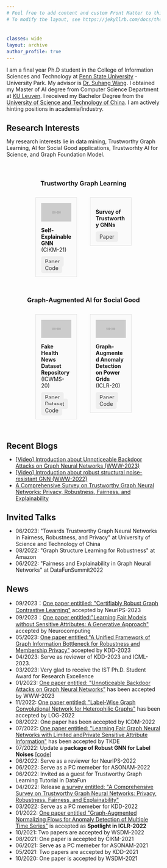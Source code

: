 ```yaml
---
# Feel free to add content and custom Front Matter to this file.
# To modify the layout, see https://jekyllrb.com/docs/themes/#overriding-theme-defaults


classes: wide
layout: archive
author_profile: true
---
```


<!-- bundle exec jekyll serve -->
<!-- http://localhost:4000 -->

I am a final year Ph.D student in the College of Information Sciences and Technology at [Penn State University](https://www.psu.edu/) - University Park. My advisor is [Dr. Suhang Wang](https://suhangwang.ist.psu.edu/). I obtained my Master of AI degree from Computer Science Department at [KU Leuven](https://www.kuleuven.be/english/). I received my Bachelor Degree from the [University of Science and Technology of China](https://www.ustc.edu.cn/). I am actively hinting positions in academia/industry.

## Research Interests
My research interests lie in data mining, Trustworthy Graph Learning, AI for Social Good applications, Trustworhty AI for Science, and Graph Foundation Model.

<!-- ![intro_image](/images/symposium.png){:class="img-responsive"} -->
<!-- <img src="/images/Jonggi_presentation.png" width="100%"> -->


<style>
/* Basic reset */
* {
    box-sizing: border-box;
    margin: 0;
    padding: 0;
}
.mini-post {
    display: -moz-flex;
    display: -webkit-flex;
    display: -ms-flex;
    display: inline-flex;
    -moz-flex-direction: column;
    -webkit-flex-direction: column;
    -ms-flex-direction: column;
    flex-direction: column;
    background: #fafafa;
    border: solid 1px rgba(160, 160, 160, 0.3);
    margin: 0.5em 0.5em 0.5em 0.5em;
    padding: 1em 1em 1em 1em;
    width: 30%;
}
/* Container for the whole page content */

/* Style for links */
.link {
    background-color: #eee;
    padding: 5px 10px;
    margin: 5px 0;
    border-radius: 5px;
    text-decoration: none;
    color: #333;
}

.container {
    display: flex;
    justify-content: center;
    align-items: flex-start;
    flex-wrap: wrap;
    gap: 20px;
    padding: 20px;
}

.column {
    display: flex;
    flex-direction: column;
    align-items: center;
    width: 300px; /* Adjust as needed */
}
/* Style for headings */
.heading {
    font-size: 1.5em;
    color: #333;
    margin: 10px 0;
}

</style>

<div class="container">
    <div class="column">
        <h3> Trustworthy Graph Learning </h3>
    </div>
    <div class="mini-post">
        <img src="images\500x300.png" alt="Explainability" class="image">
        <p> <b> Self-Explainable GNN </b> (CIKM-21) </p>
        <div class="link-group">
            <a href="your_link_to_paper" class="link">Paper</a>
            <a href="your_link_to_code" class="link">Code</a>
        </div>
    </div>
    <div class="mini-post">
        <p> <b> Survey of Trustworthy GNNs </b> </p>
        <div class="link-group">
            <a href="your_link_to_paper" class="link">Paper</a>
        </div>
    </div>
    <div class="column">
        <h3> Graph-Augmented AI for Social Good </h3>
    </div>
    <div class="mini-post">
        <img src="images\500x300.png" alt="Fake Health News Dataset Repository" class="image">
        <p> <b> Fake Health News Dataset Repository </b> (ICWMS-20) </p>
        <div class="link-group">
            <a href="your_link_to_paper" class="link">Paper</a>
            <a href="your_link_to_dataset" class="link">Dataset</a>
            <a href="your_link_to_code" class="link">Code</a>
        </div>
    </div>
    <div class="mini-post">
        <img src="images\500x300.png" alt="Graph-Augmented Anomaly Detection on Power Grids" class="image">
        <p> <b> Graph-Augmented Anomaly Detection on Power Grids </b> (ICLR-20) </p>
        <div class="link-group">
            <a href="your_link_to_paper" class="link">Paper</a>
            <a href="your_link_to_code" class="link">Code</a>
        </div>
    </div>
</div>
<!-- End HTML content -->




## Recent Blogs
* [[Video] Introduction about Unnoticeable Backdoor Attacks on Graph Neural Networks (WWW-2023)](https://enyandai.github.io/posts/2023/04/UGBA/)
* [[Video] Introduction about robust structural noise-resistant GNN (WWW-2022)](https://enyandai.github.io/posts/2023/04/trustworthy/)
* [A Comprehensive Survey on Trustworthy Graph Neural Networks: Privacy, Robustness, Fairness, and Explainability](https://enyandai.github.io/posts/2022/04/trustworthy/)
  
## Invited Talks
* 06/2023: "Towards Trustworthy Graph Neural Networks in Fairness, Robustness, and Privacy" at University of Science and Technology of China
* 08/2022: "Graph Structure Learning for Robustness" at Amazon
* 06/2022: "Fairness and Explainability in Graph Neural Networks" at DataFunSummit2022

## News 
* 09/2023：[One paper entitiled: "Certifiably Robust Graph Contrastive Learning"]() accepted by NeurIPS-2023
* 09/2023：[One paper entitled:"Learning Fair Models without Sensitive Attributes: A Generative Approach"]() accepted by Neurocomputing 
* 05/2023: [One paper entitled:"A Unified Framework of Graph Information Bottleneck for Robustness and Membership Privacy"](https://arxiv.org/abs/2306.08604) accepted by KDD-2023
* 04/2023: Serve as reviewer of KDD-2023 and ICML-2023.
* 03/2023: Very glad to receive the IST Ph.D. Student Award for Research Excellence
* 01/2023: [One paper entitled: "Unnoticeable Backdoor Attacks on Graph Neural Networks"](https://arxiv.org/pdf/2303.01263.pdf) has been accepted by WWW-2023
* 11/2022: [One paper entitled: "Label-Wise Graph Convolutional Network for Heterophilic Graphs"](https://arxiv.org/abs/2110.08128) has been accepted by LOG-2022 
* 08/2022: One paper has been accepted by ICDM-2022
* 07/2022: [One paper entitled: "Learning Fair Graph Neural Networks with Limited andPrivate Sensitive Attribute Information"](https://enyandai.github.io/files/FairGNN_journal.pdf) has been accepted by TKDE
* 07/2022: Update a **package of Robust GNN for Label Noises** [[code](https://github.com/EnyanDai/NRGNN)]
* 06/2022: Serve as a reviewer for NeurIPS-2022
* 06/2022: Serve as a PC memeber for ASONAM-2022
* 06/2022: Invited as a guest for Trustworthy Graph Learning Tutorial in DataFun
* 04/2022: Release [a survey entitled: "A Comprehensive Survey on Trustworthy Graph Neural Networks: Privacy, Robustness, Fairness, and Explainability"](https://arxiv.org/pdf/2204.08570.pdf)
* 03/2022: Serve as a PC memeber for KDD-2022
* 01/2022: [One paper entitled "Graph-Augmented Normalizing Flows for Anomaly Detection of Multiple Time Series"](https://openreview.net/pdf?id=45L_dgP48Vd) is accepted as **Spotlight in ICLR-2022**
* 10/2021: Two papers are accepted by WSDM-2022
* 08/2021: One paper is accepted by CIKM-2021
* 06/2021: Serve as a PC memeber for ASONAM-2021 
* 05/2021: Two papers are accepted by KDD-2021
* 10/2020: One paper is accepted by WSDM-2021
